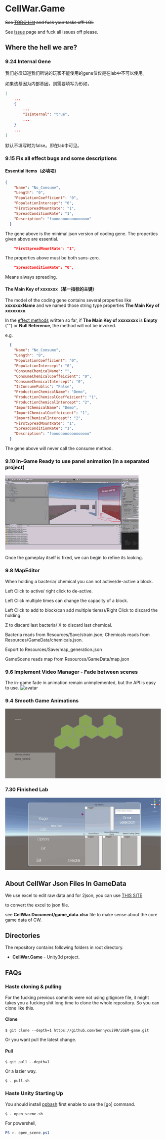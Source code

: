 # CellWar.Game
~~See [TODO List](<https://github.com/bennycui99/Cellwar.Game/blob/master/TODO.md>) and fuck your tasks off! LOL~~

See [issue](https://github.com/bennycui99/Cellwar.Game/issues) page and fuck all issues off please.

## Where the hell we are?

### 9.24 Internal Gene 

我们必须知道我们所说的玩家不能使用的gene仅仅是在lab中不可以使用。

如果该基因为内部基因，则需要填写为形如，

```json
[
    ...
    {
        ...
        "IsInternal": "true",
        ...
    }
    ...
]
```

默认不填写时为false。即在lab中可见。



### 9.15 Fix all effect bugs and some descriptions



#### Essential Items（必填项）

```json
{
    "Name": "No_Consume",
    "Length": "0",
    "PopulationCoefficient": "0",
    "PopulationIntercept": "0",
    "FirstSpreadMountRate": "1",
    "SpreadConditionRate": "1",
    "Description": "fooooooooooooooooo"
  }
```

The gene above is the minimal json version of coding gene. The properties given above are essential.

```json
    "FirstSpreadMountRate": "1",
```

The properties above must be both sans-zero.

```json
    "SpreadConditionRate": "0",
```

Means always spreading.

 

#### The Main Key of xxxxxxx（某一指标的主键）

The model of the coding gene contains several properties like **xxxxxxxName** and we named those string type properties **The Main Key of xxxxxxxx**.

In the [effect methods](https://github.com/bennycui99/Cellwar.Game/blob/master/CellWar.Game/Assets/Scripts/Controller/GeneController.cs) written so far, if **The Main Key of xxxxxxxx** is **Empty** ("") or **Null Reference**, the method will not be invoked.

e.g.

```json
  {
    "Name": "No_Consume",
    "Length": "0",
    "PopulationCoefficient": "0",
    "PopulationIntercept": "0",
    "ConsumeChemicalName": "",
    "ConsumeChemicalCoeffeicient": "0",
    "ConsumeChemicalIntercept": "0",
    "IsConsumePublic": "False",
    "ProductionChemicalName": "Demo",
    "ProductionChemicalCoeffeicient": "1",
    "ProductionChemicalIntercept": "2",
    "ImportChemicalName": "Demo",
    "ImportChemicalCoeffeicient": "1",
    "ImportChemicalIntercept": "2",
    "FirstSpreadMountRate": "1",
    "SpreadConditionRate": "1",
    "Description": "fooooooooooooooooo"
  }
```

The gene above will never call the consume method.



### 9.10 In-Game Ready to use panel animation (in a separated project)

![avatar](Progress/9.10.gif)

Once the gameplay itself is fixed, we can begin to refine its looking.

### 9.8 MapEditor
When holding a bacteria/ chemical you can not active/de-active a block.

Left Click to active/ right click to de-active.

Left Click multiple times can change the capacity of a block.

Left Click to add to block(can add multiple tiems)/Right Click to discard the holding.

Z to discard last bacteria/ X to discard last chemical.

Bacteria reads from Resources/Save/strain.json; Chemicals reads from Resources/GameData/chemicals.json.

Export to Resources/Save/map_generation.json

GameScene reads map from Resources/GameData/map.json

### 9.6 Implement Video Manager - Fade between scenes

The in-game fade in animation remain unimplemented, but the API is easy to use.
![avatar](Progress/9.6.gif)


### 9.4 Smooth Game Animations

![avatar](Progress/9.4.gif)



### 7.30 Finished Lab

![avatar](Progress/7.30.gif)

## About CellWar Json Files In GameData

We use excel to edit raw data and for 2json, you can use [THIS SITE](<http://www.bejson.com/json/col2json/>)

to convert the excel to json file.

see **CellWar.Document/game_data.xlsx** file to make sense about the core game data of CW.



## Directories

The repository contains following folders in root directory.

* **CellWar.Game** - Unity3d project.

  

## FAQs

### Haste cloning & pulling

For the fucking previous commits were not using gitignore file, it might takes you a fucking shit long time to clone the whole repository. So you can clone like this.

#### Clone

~~~shell
$ git clone --depth=1 https://github.com/bennycui99/iGEM-game.git
~~~

Or you want pull the latest change.

#### Pull

```shell
$ git pull --depth=1
```

Or a lazier way.

```shell
$ . pull.sh
```



### Haste Unity Starting Up

You should install [ppbash](<http://github.com/cyf-gh/ppbash>) first enable to use the [go] command.

```shell
$ . open_scene.sh
```

For powershell,

```powershell
PS >. open_scene.ps1
```
